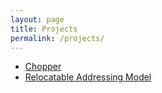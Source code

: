```yaml
---
layout: page
title: Projects
permalink: /projects/
---
```

- [Chopper](/chopper)
- [Relocatable Addressing Model](/ram)
